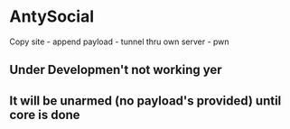 # AntySocial
Copy site - append payload - tunnel thru own server - pwn

## Under Developmen't not working yer
## It will be unarmed (no payload's provided) until core is done
